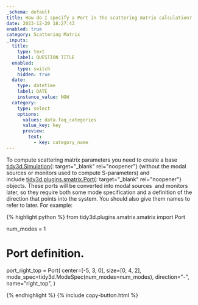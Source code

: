 ```yaml
---
_schema: default
title: How do I specify a Port in the scattering matrix calculation?
date: 2023-12-20 18:27:43
enabled: true
category: Scattering Matrix
_inputs:
  title:
    type: text
    label: QUESTION TITLE
  enabled:
    type: switch
    hidden: true
  date:
    type: datetime
    label: DATE
    instance_value: NOW
  category:
    type: select
    options:
      values: data.faq_categories
      value_key: key
      preview:
        text:
          - key: category_name
---
```

To compute scattering matrix parameters you need to create a base [tidy3d.Simulation](https://docs.flexcompute.com/projects/tidy3d/en/latest/api/_autosummary/tidy3d.Simulation.html){: target="_blank" rel="noopener"}&nbsp;(without the modal sources or monitors used to compute S-parameters) and include&nbsp;[tidy3d.plugins.smatrix.Port](https://docs.flexcompute.com/projects/tidy3d/en/latest/api/_autosummary/tidy3d.plugins.smatrix.Port.html){: target="_blank" rel="noopener"} objects. These ports will be converted into modal sources&nbsp; and monitors later, so they require both some mode specification and a definition of the direction that points into the system. You should also give them names to refer to later. For example:

<div markdown class="code-snippet">{% highlight python %}
from tidy3d.plugins.smatrix.smatrix import Port

num_modes = 1

# Port definition.
port_right_top = Port(
  center=[-5, 3, 0],
  size=[0, 4, 2],
  mode_spec=tidy3d.ModeSpec(num_modes=num_modes),
  direction="-",
  name="right_top",
)

{% endhighlight %}
{% include copy-button.html %}</div>